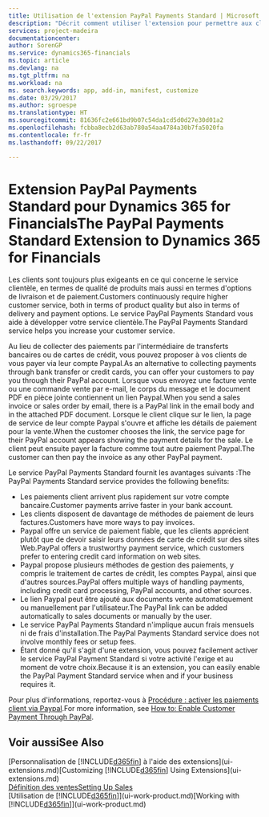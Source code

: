 ```yaml
---
title: Utilisation de l'extension PayPal Payments Standard | Microsoft Docs
description: "Décrit comment utiliser l'extension pour permettre aux clients d'effectuer des paiements avec Paypal."
services: project-madeira
documentationcenter: 
author: SorenGP
ms.service: dynamics365-financials
ms.topic: article
ms.devlang: na
ms.tgt_pltfrm: na
ms.workload: na
ms. search.keywords: app, add-in, manifest, customize
ms.date: 03/29/2017
ms.author: sgroespe
ms.translationtype: HT
ms.sourcegitcommit: 81636fc2e661bd9b07c54da1cd5d0d27e30d01a2
ms.openlocfilehash: fcbba8ecb2d63ab780a54aa4784a30b7fa5020fa
ms.contentlocale: fr-fr
ms.lasthandoff: 09/22/2017

---
```

# <a name="the-paypal-payments-standard-extension-to-dynamics-365-for-financials"></a><span data-ttu-id="109d2-103">Extension PayPal Payments Standard pour Dynamics 365 for Financials</span><span class="sxs-lookup"><span data-stu-id="109d2-103">The PayPal Payments Standard Extension to Dynamics 365 for Financials</span></span>
<span data-ttu-id="109d2-104">Les clients sont toujours plus exigeants en ce qui concerne le service clientèle, en termes de qualité de produits mais aussi en termes d'options de livraison et de paiement.</span><span class="sxs-lookup"><span data-stu-id="109d2-104">Customers continuously require higher customer service, both in terms of product quality but also in terms of delivery and payment options.</span></span> <span data-ttu-id="109d2-105">Le service PayPal Payments Standard vous aide à développer votre service clientèle.</span><span class="sxs-lookup"><span data-stu-id="109d2-105">The PayPal Payments Standard service helps you increase your customer service.</span></span>

<span data-ttu-id="109d2-106">Au lieu de collecter des paiements par l'intermédiaire de transferts bancaires ou de cartes de crédit, vous pouvez proposer à vos clients de vous payer via leur compte Paypal.</span><span class="sxs-lookup"><span data-stu-id="109d2-106">As an alternative to collecting payments through bank transfer or credit cards, you can offer your customers to pay you through their PayPal account.</span></span> <span data-ttu-id="109d2-107">Lorsque vous envoyez une facture vente ou une commande vente par e-mail, le corps du message et le document PDF en pièce jointe contiennent un lien Paypal.</span><span class="sxs-lookup"><span data-stu-id="109d2-107">When you send a sales invoice or sales order by email, there is a PayPal link in the email body and in the attached PDF document.</span></span> <span data-ttu-id="109d2-108">Lorsque le client clique sur le lien, la page de service de leur compte Paypal s'ouvre et affiche les détails de paiement pour la vente.</span><span class="sxs-lookup"><span data-stu-id="109d2-108">When the customer chooses the link, the service page for their PayPal account appears showing the payment details for the sale.</span></span> <span data-ttu-id="109d2-109">Le client peut ensuite payer la facture comme tout autre paiement Paypal.</span><span class="sxs-lookup"><span data-stu-id="109d2-109">The customer can then pay the invoice as any other PayPal payment.</span></span>

<span data-ttu-id="109d2-110">Le service PayPal Payments Standard fournit les avantages suivants :</span><span class="sxs-lookup"><span data-stu-id="109d2-110">The PayPal Payments Standard service provides the following benefits:</span></span>

* <span data-ttu-id="109d2-111">Les paiements client arrivent plus rapidement sur votre compte bancaire.</span><span class="sxs-lookup"><span data-stu-id="109d2-111">Customer payments arrive faster in your bank account.</span></span>
* <span data-ttu-id="109d2-112">Les clients disposent de davantage de méthodes de paiement de leurs factures.</span><span class="sxs-lookup"><span data-stu-id="109d2-112">Customers have more ways to pay invoices.</span></span>
* <span data-ttu-id="109d2-113">Paypal offre un service de paiement fiable, que les clients apprécient plutôt que de devoir saisir leurs données de carte de crédit sur des sites Web.</span><span class="sxs-lookup"><span data-stu-id="109d2-113">PayPal offers a trustworthy payment service, which customers prefer to entering credit card information on web sites.</span></span>
* <span data-ttu-id="109d2-114">Paypal propose plusieurs méthodes de gestion des paiements, y compris le traitement de cartes de crédit, les comptes Paypal, ainsi que d'autres sources.</span><span class="sxs-lookup"><span data-stu-id="109d2-114">PayPal offers multiple ways of handling payments, including credit card processing, PayPal accounts, and other sources.</span></span>
* <span data-ttu-id="109d2-115">Le lien Paypal peut être ajouté aux documents vente automatiquement ou manuellement par l'utilisateur.</span><span class="sxs-lookup"><span data-stu-id="109d2-115">The PayPal link can be added automatically to sales documents or manually by the user.</span></span>
* <span data-ttu-id="109d2-116">Le service PayPal Payments Standard n'implique aucun frais mensuels ni de frais d'installation.</span><span class="sxs-lookup"><span data-stu-id="109d2-116">The PayPal Payments Standard service does not involve monthly fees or setup fees.</span></span>
* <span data-ttu-id="109d2-117">Étant donné qu'il s'agit d'une extension, vous pouvez facilement activer le service PayPal Payment Standard si votre activité l'exige et au moment de votre choix.</span><span class="sxs-lookup"><span data-stu-id="109d2-117">Because it is an extension, you can easily enable the PayPal Payment Standard service when and if your business requires it.</span></span>  

<span data-ttu-id="109d2-118">Pour plus d'informations, reportez-vous à [Procédure : activer les paiements client via Paypal](sales-how-enable-payment-service-extensions.md).</span><span class="sxs-lookup"><span data-stu-id="109d2-118">For more information, see [How to: Enable Customer Payment Through PayPal](sales-how-enable-payment-service-extensions.md).</span></span>

## <a name="see-also"></a><span data-ttu-id="109d2-119">Voir aussi</span><span class="sxs-lookup"><span data-stu-id="109d2-119">See Also</span></span>
<span data-ttu-id="109d2-120">[Personnalisation de [!INCLUDE[d365fin](includes/d365fin_md.md)] à l'aide des extensions](ui-extensions.md)</span><span class="sxs-lookup"><span data-stu-id="109d2-120">[Customizing [!INCLUDE[d365fin](includes/d365fin_md.md)] Using Extensions](ui-extensions.md)</span></span>  
[<span data-ttu-id="109d2-121">Définition des ventes</span><span class="sxs-lookup"><span data-stu-id="109d2-121">Setting Up Sales</span></span>](sales-setup-sales.md)  
<span data-ttu-id="109d2-122">[Utilisation de [!INCLUDE[d365fin](includes/d365fin_md.md)]](ui-work-product.md)</span><span class="sxs-lookup"><span data-stu-id="109d2-122">[Working with [!INCLUDE[d365fin](includes/d365fin_md.md)]](ui-work-product.md)</span></span>

